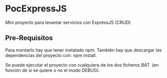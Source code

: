 # PocExpressJS
Mini proyecto para levantar servicios con ExpressJS (CRUD)

## Pre-Requisitos
Para montarlo hay que tener instalado npm.
También hay que descargar las dependencias del proyecto con: npm install.

Se puede ejecutar el proyecto con cualquiera de los dos ficheros BAT. (en función de si se quiere o no el modo DEBUG).
